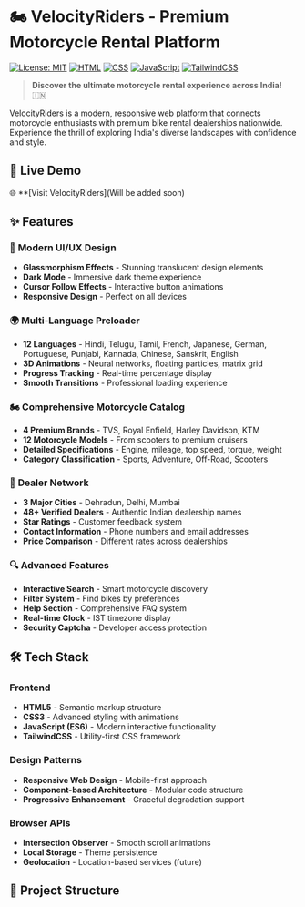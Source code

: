 # 🏍️ VelocityRiders - Premium Motorcycle Rental Platform

[![License: MIT](https://img.shields.io/badge/License-MIT-blue.svg)](https://opensource.org/licenses/MIT)
[![HTML](https://img.shields.io/badge/HTML-5-orange.svg)](https://developer.mozilla.org/en-US/docs/Web/HTML)
[![CSS](https://img.shields.io/badge/CSS-3-blue.svg)](https://developer.mozilla.org/en-US/docs/Web/CSS)
[![JavaScript](https://img.shields.io/badge/JavaScript-ES6-yellow.svg)](https://developer.mozilla.org/en-US/docs/Web/JavaScript)
[![TailwindCSS](https://img.shields.io/badge/TailwindCSS-3.x-38B2AC.svg)](https://tailwindcss.com/)

> **Discover the ultimate motorcycle rental experience across India!** 🇮🇳

VelocityRiders is a modern, responsive web platform that connects motorcycle enthusiasts with premium bike rental dealerships nationwide. Experience the thrill of exploring India's diverse landscapes with confidence and style.

## 🚀 Live Demo

🌐 **[Visit VelocityRiders](Will be added soon)

## ✨ Features

### 🎨 **Modern UI/UX Design**
- **Glassmorphism Effects** - Stunning translucent design elements
- **Dark Mode** - Immersive dark theme experience
- **Cursor Follow Effects** - Interactive button animations
- **Responsive Design** - Perfect on all devices

### 🌍 **Multi-Language Preloader**
- **12 Languages** - Hindi, Telugu, Tamil, French, Japanese, German, Portuguese, Punjabi, Kannada, Chinese, Sanskrit, English
- **3D Animations** - Neural networks, floating particles, matrix grid
- **Progress Tracking** - Real-time percentage display
- **Smooth Transitions** - Professional loading experience

### 🏍️ **Comprehensive Motorcycle Catalog**
- **4 Premium Brands** - TVS, Royal Enfield, Harley Davidson, KTM
- **12 Motorcycle Models** - From scooters to premium cruisers
- **Detailed Specifications** - Engine, mileage, top speed, torque, weight
- **Category Classification** - Sports, Adventure, Off-Road, Scooters

### 🏪 **Dealer Network**
- **3 Major Cities** - Dehradun, Delhi, Mumbai
- **48+ Verified Dealers** - Authentic Indian dealership names
- **Star Ratings** - Customer feedback system
- **Contact Information** - Phone numbers and email addresses
- **Price Comparison** - Different rates across dealerships

### 🔍 **Advanced Features**
- **Interactive Search** - Smart motorcycle discovery
- **Filter System** - Find bikes by preferences
- **Help Section** - Comprehensive FAQ system
- **Real-time Clock** - IST timezone display
- **Security Captcha** - Developer access protection

## 🛠️ Tech Stack

### **Frontend**
- **HTML5** - Semantic markup structure
- **CSS3** - Advanced styling with animations
- **JavaScript (ES6)** - Modern interactive functionality
- **TailwindCSS** - Utility-first CSS framework

### **Design Patterns**
- **Responsive Web Design** - Mobile-first approach
- **Component-based Architecture** - Modular code structure
- **Progressive Enhancement** - Graceful degradation support

### **Browser APIs**
- **Intersection Observer** - Smooth scroll animations
- **Local Storage** - Theme persistence
- **Geolocation** - Location-based services (future)

## 📁 Project Structure

